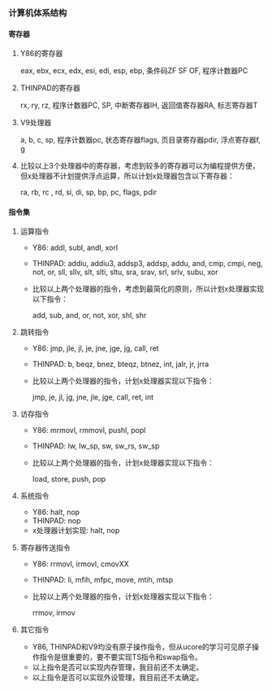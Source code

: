 ### 计算机体系结构 

#### 寄存器

1. Y86的寄存器

   eax, ebx, ecx, edx, esi, edi, esp, ebp, 条件码ZF SF OF, 程序计数器PC

2. THINPAD的寄存器

   rx, ry, rz, 程序计数器PC, SP, 中断寄存器IH, 返回值寄存器RA, 标志寄存器T

3. V9处理器

   a, b, c, sp, 程序计数器pc, 状态寄存器flags, 页目录寄存器pdir, 浮点寄存器f, g

4. 比较以上3个处理器中的寄存器，考虑到较多的寄存器可以为编程提供方便，但x处理器不计划提供浮点运算，所以计划x处理器包含以下寄存器：

   ra, rb, rc , rd, si, di, sp, bp, pc, flags, pdir

#### 指令集 

1. 运算指令

   * Y86: addl, subl, andl, xorl

   * THINPAD: addiu, addiu3, addsp3, addsp, addu, and, cmp, cmpi, neg, not, or,  sll, sllv, slt, slti, sltu, sra, srav, srl, srlv, subu, xor

   * 比较以上两个处理器的指令，考虑到最简化的原则，所以计划x处理器实现以下指令：

     add, sub, and, or, not, xor, shl, shr

2. 跳转指令

   * Y86: jmp, jle, jl, je, jne, jge, jg, call, ret

   * THINPAD: b, beqz, bnez, bteqz, btnez, int, jalr, jr, jrra

   * 比较以上两个处理器的指令，计划x处理器实现以下指令：

     jmp, je, jl, jg, jne, jle, jge, call, ret, int

3. 访存指令

   * Y86: mrmovl, rmmovl, pushl, popl

   * THINPAD: lw, lw_sp, sw, sw_rs, sw_sp

   * 比较以上两个处理器的指令，计划x处理器实现以下指令：

     load, store, push, pop

4. 系统指令

   * Y86: halt, nop
   * THINPAD: nop
   * x处理器计划实现: halt, nop

5. 寄存器传送指令

   * Y86: rrmovl, irmovl, cmovXX

   * THINPAD: li, mfih, mfpc, move, mtih, mtsp

   * 比较以上两个处理器的指令，计划x处理器实现以下指令：

     rrmov, irmov

6. 其它指令

   * Y86, THINPAD和V9均没有原子操作指令，但从ucore的学习可见原子操作指令是很重要的，要不要实现TS指令和swap指令。
   * 以上指令是否可以实现内存管理，我目前还不太确定。
   * 以上指令是否可以实现外设管理，我目前还不太确定。